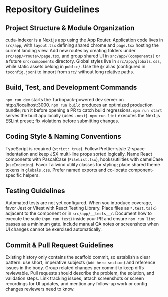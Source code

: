 # Repository Guidelines

## Project Structure & Module Organization
cuda-indexer is a Next.js app using the App Router. Application code lives in `src/app`, with `layout.tsx` defining shared chrome and `page.tsx` hosting the current landing view. Add new routes by creating folders under `src/app/<route>/page.tsx`, and group shared UI in `src/app/(components)` or a future `src/components` directory. Global styles live in `src/app/globals.css`, while static assets belong in `public/`. Use the `@/` alias (configured in `tsconfig.json`) to import from `src/` without long relative paths.

## Build, Test, and Development Commands
`npm run dev` starts the Turbopack-powered dev server on http://localhost:3000. `npm run build` produces an optimized production bundle; run it before opening a PR to catch build regressions. `npm run start` serves the built app locally (uses `.next`). `npm run lint` executes the Next.js ESLint preset; fix violations before submitting changes.

## Coding Style & Naming Conventions
TypeScript is required (`strict: true`). Follow Prettier-style 2-space indentation and keep JSX multi-line props sorted logically. Name React components with PascalCase (`FileList.tsx`), hooks/utilities with camelCase (`useIndexing`). Favor Tailwind utility classes for styling; place shared theme tokens in `globals.css`. Prefer named exports and co-locate component-specific helpers.

## Testing Guidelines
Automated tests are not yet configured. When you introduce coverage, favor Jest or Vitest with React Testing Library. Place files as `*.test.ts(x)` adjacent to the component or in `src/app/__tests__/`. Document how to execute the suite (`npm run test`) inside your PR and ensure `npm run lint` passes as a minimum gate. Include manual QA notes or screenshots when UI changes cannot be exercised automatically.

## Commit & Pull Request Guidelines
Existing history only contains the scaffold commit, so establish a clear pattern: use short, imperative subjects (`Add hero section`) and reference issues in the body. Group related changes per commit to keep diffs reviewable. Pull requests should describe the problem, the solution, and validation steps. Link tracking issues, attach screenshots or screen recordings for UI updates, and mention any follow-up work or config changes reviewers need to know.
